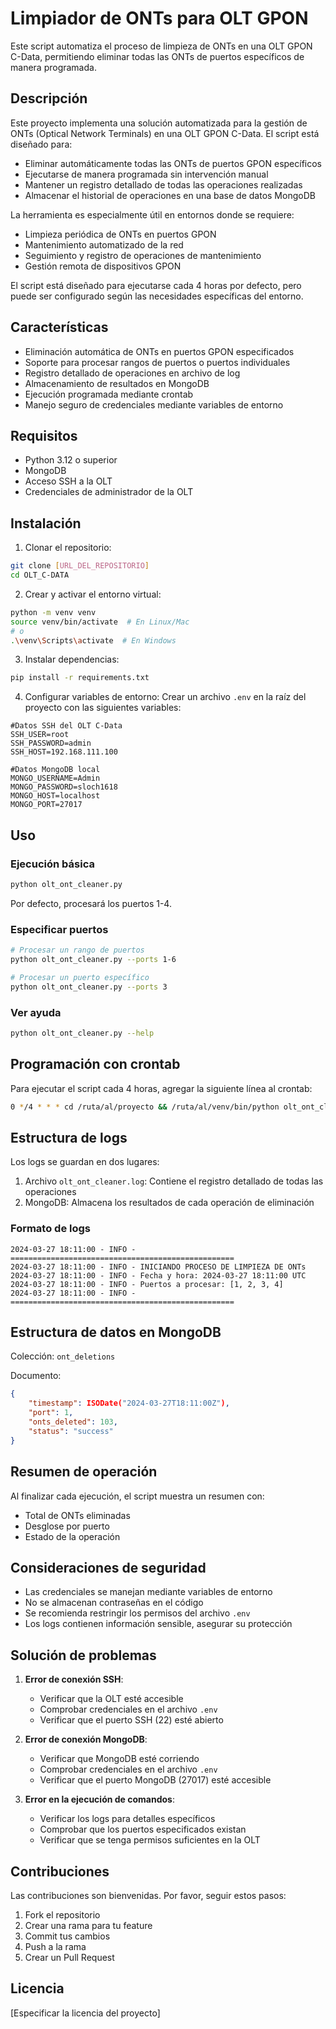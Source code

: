 # Limpiador de ONTs para OLT GPON

Este script automatiza el proceso de limpieza de ONTs en una OLT GPON C-Data, permitiendo eliminar todas las ONTs de puertos específicos de manera programada.

## Descripción

Este proyecto implementa una solución automatizada para la gestión de ONTs (Optical Network Terminals) en una OLT GPON C-Data. El script está diseñado para:

- Eliminar automáticamente todas las ONTs de puertos GPON específicos
- Ejecutarse de manera programada sin intervención manual
- Mantener un registro detallado de todas las operaciones realizadas
- Almacenar el historial de operaciones en una base de datos MongoDB

La herramienta es especialmente útil en entornos donde se requiere:
- Limpieza periódica de ONTs en puertos GPON
- Mantenimiento automatizado de la red
- Seguimiento y registro de operaciones de mantenimiento
- Gestión remota de dispositivos GPON

El script está diseñado para ejecutarse cada 4 horas por defecto, pero puede ser configurado según las necesidades específicas del entorno.

## Características

- Eliminación automática de ONTs en puertos GPON especificados
- Soporte para procesar rangos de puertos o puertos individuales
- Registro detallado de operaciones en archivo de log
- Almacenamiento de resultados en MongoDB
- Ejecución programada mediante crontab
- Manejo seguro de credenciales mediante variables de entorno

## Requisitos

- Python 3.12 o superior
- MongoDB
- Acceso SSH a la OLT
- Credenciales de administrador de la OLT

## Instalación

1. Clonar el repositorio:
```bash
git clone [URL_DEL_REPOSITORIO]
cd OLT_C-DATA
```

2. Crear y activar el entorno virtual:
```bash
python -m venv venv
source venv/bin/activate  # En Linux/Mac
# o
.\venv\Scripts\activate  # En Windows
```

3. Instalar dependencias:
```bash
pip install -r requirements.txt
```

4. Configurar variables de entorno:
Crear un archivo `.env` en la raíz del proyecto con las siguientes variables:
```env
#Datos SSH del OLT C-Data
SSH_USER=root
SSH_PASSWORD=admin
SSH_HOST=192.168.111.100

#Datos MongoDB local
MONGO_USERNAME=Admin
MONGO_PASSWORD=sloch1618
MONGO_HOST=localhost
MONGO_PORT=27017
```

## Uso

### Ejecución básica
```bash
python olt_ont_cleaner.py
```
Por defecto, procesará los puertos 1-4.

### Especificar puertos
```bash
# Procesar un rango de puertos
python olt_ont_cleaner.py --ports 1-6

# Procesar un puerto específico
python olt_ont_cleaner.py --ports 3
```

### Ver ayuda
```bash
python olt_ont_cleaner.py --help
```

## Programación con crontab

Para ejecutar el script cada 4 horas, agregar la siguiente línea al crontab:
```bash
0 */4 * * * cd /ruta/al/proyecto && /ruta/al/venv/bin/python olt_ont_cleaner.py >> /ruta/al/proyecto/cron.log 2>&1
```

## Estructura de logs

Los logs se guardan en dos lugares:
1. Archivo `olt_ont_cleaner.log`: Contiene el registro detallado de todas las operaciones
2. MongoDB: Almacena los resultados de cada operación de eliminación

### Formato de logs
```
2024-03-27 18:11:00 - INFO - ==================================================
2024-03-27 18:11:00 - INFO - INICIANDO PROCESO DE LIMPIEZA DE ONTs
2024-03-27 18:11:00 - INFO - Fecha y hora: 2024-03-27 18:11:00 UTC
2024-03-27 18:11:00 - INFO - Puertos a procesar: [1, 2, 3, 4]
2024-03-27 18:11:00 - INFO - ==================================================
```

## Estructura de datos en MongoDB

Colección: `ont_deletions`

Documento:
```json
{
    "timestamp": ISODate("2024-03-27T18:11:00Z"),
    "port": 1,
    "onts_deleted": 103,
    "status": "success"
}
```

## Resumen de operación

Al finalizar cada ejecución, el script muestra un resumen con:
- Total de ONTs eliminadas
- Desglose por puerto
- Estado de la operación

## Consideraciones de seguridad

- Las credenciales se manejan mediante variables de entorno
- No se almacenan contraseñas en el código
- Se recomienda restringir los permisos del archivo `.env`
- Los logs contienen información sensible, asegurar su protección

## Solución de problemas

1. **Error de conexión SSH**:
   - Verificar que la OLT esté accesible
   - Comprobar credenciales en el archivo `.env`
   - Verificar que el puerto SSH (22) esté abierto

2. **Error de conexión MongoDB**:
   - Verificar que MongoDB esté corriendo
   - Comprobar credenciales en el archivo `.env`
   - Verificar que el puerto MongoDB (27017) esté accesible

3. **Error en la ejecución de comandos**:
   - Verificar los logs para detalles específicos
   - Comprobar que los puertos especificados existan
   - Verificar que se tenga permisos suficientes en la OLT

## Contribuciones

Las contribuciones son bienvenidas. Por favor, seguir estos pasos:
1. Fork el repositorio
2. Crear una rama para tu feature
3. Commit tus cambios
4. Push a la rama
5. Crear un Pull Request

## Licencia

[Especificar la licencia del proyecto] 